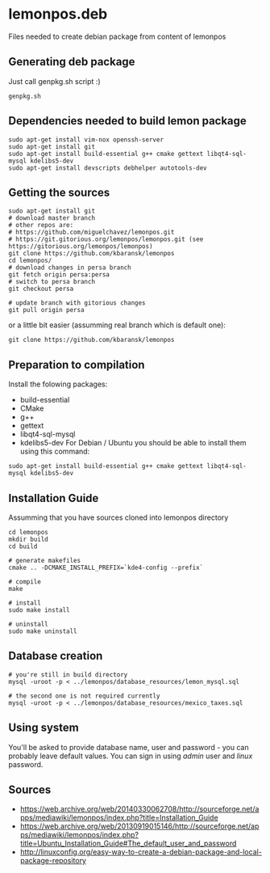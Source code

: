 lemonpos.deb
============

Files needed to create debian package from content of lemonpos

## Generating deb package
Just call genpkg.sh script :)
```
genpkg.sh
```

## Dependencies needed to build lemon package
```
sudo apt-get install vim-nox openssh-server
sudo apt-get install git
sudo apt-get install build-essential g++ cmake gettext libqt4-sql-mysql kdelibs5-dev
sudo apt-get install devscripts debhelper autotools-dev
```

## Getting the sources
```
sudo apt-get install git
# download master branch
# other repos are:
# https://github.com/miguelchavez/lemonpos.git
# https://git.gitorious.org/lemonpos/lemonpos.git (see https://gitorious.org/lemonpos/lemonpos)
git clone https://github.com/kbaransk/lemonpos
cd lemonpos/
# download changes in persa branch
git fetch origin persa:persa
# switch to persa branch
git checkout persa

# update branch with gitorious changes
git pull origin persa
```
or a little bit easier (assumming real branch which is default one):
```
git clone https://github.com/kbaransk/lemonpos
```

## Preparation to compilation
Install the folowing packages:
* build-essential
* CMake
* g++
* gettext
* libqt4-sql-mysql
* kdelibs5-dev
For Debian / Ubuntu you should be able to install them using this command:
```
sudo apt-get install build-essential g++ cmake gettext libqt4-sql-mysql kdelibs5-dev
```

## Installation Guide
Assumming that you have sources cloned into lemonpos directory
```
cd lemonpos
mkdir build
cd build

# generate makefiles
cmake .. -DCMAKE_INSTALL_PREFIX=`kde4-config --prefix`

# compile
make

# install
sudo make install

# uninstall
sudo make uninstall
```

## Database creation
```
# you're still in build directory
mysql -uroot -p < ../lemonpos/database_resources/lemon_mysql.sql

# the second one is not required currently
mysql -uroot -p < ../lemonpos/database_resources/mexico_taxes.sql
```

## Using system
You'll be asked to provide database name, user and password - you can probably leave default values.
You can sign in using *admin* user and *linux* password.

## Sources
* https://web.archive.org/web/20140330062708/http://sourceforge.net/apps/mediawiki/lemonpos/index.php?title=Installation_Guide
* https://web.archive.org/web/20130919015146/http://sourceforge.net/apps/mediawiki/lemonpos/index.php?title=Ubuntu_Installation_Guide#The_default_user_and_password
* http://linuxconfig.org/easy-way-to-create-a-debian-package-and-local-package-repository

